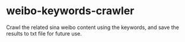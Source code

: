 weibo-keywords-crawler
======================

Crawl the related sina weibo content using the keywords, and save the results to txt file for future use.
